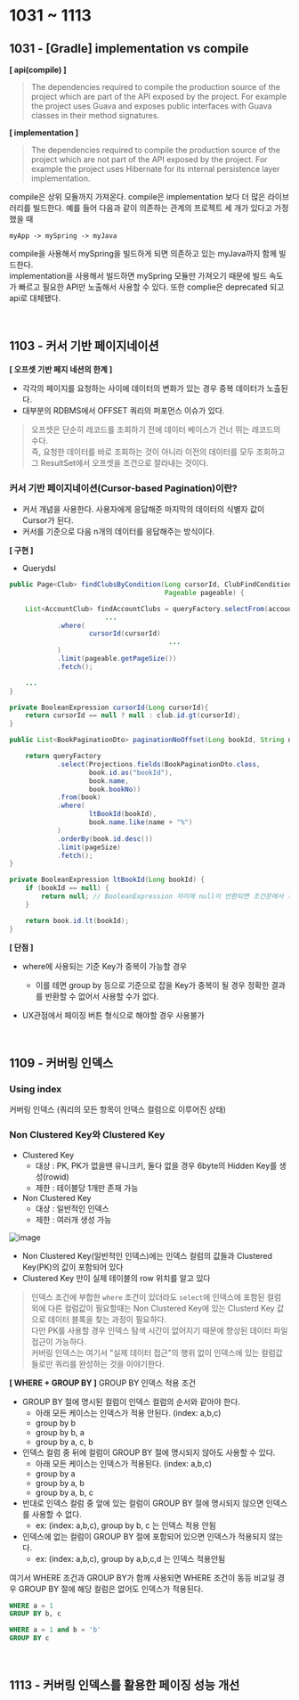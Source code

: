 # 1031 ~ 1113

## 1031 - [Gradle] implementation vs compile
**[ api(compile) ]**
>The dependencies required to compile the production source of the project which are part of the API exposed by the project. For example the project uses Guava and exposes public interfaces with Guava classes in their method signatures.

**[ implementation ]**
> The dependencies required to compile the production source of the project which are not part of the API exposed by the project. For example the project uses Hibernate for its internal persistence layer implementation.

compile은 상위 모듈까지 가져온다. compile은 implementation 보다 더 많은 라이브러리를 빌드한다. 예를 들어 다음과 같이 의존하는 관계의 프로젝트 세 개가 있다고 가정했을 때
```text
myApp -> mySpring -> myJava
```
compile을 사용해서 mySpring을 빌드하게 되면 의존하고 있는 myJava까지 함께 빌드한다.  
implementation을 사용해서 빌드하면 mySpring 모듈만 가져오기 때문에 빌드 속도가 빠르고 필요한 API만 노출해서 사용할 수 있다. 또한 complie은 deprecated 되고 api로 대체됐다.

<br>

## 1103 - 커서 기반 페이지네이션
**[ 오프셋 기반 페지 네션의 한계 ]**
- 각각의 페이지를 요청하는 사이에 데이터의 변화가 있는 경우 중복 데이터가 노출된다.
- 대부분의 RDBMS에서 OFFSET 쿼리의 퍼포먼스 이슈가 있다.
> 오프셋은 단순히 레코드를 조회하기 전에 데이터 베이스가 건너 뛰는 레코드의 수다.  
> 즉, 요청한 데이터를 바로 조회하는 것이 아니라 이전의 데이터를 모두 조회하고 그 ResultSet에서 오프셋을 조건으로 잘라내는 것이다.

### 커서 기반 페이지네이션(Cursor-based Pagination)이란?
- 커서 개념을 사용한다. 사용자에게 응답해준 마지막의 데이터의 식별자 값이 Cursor가 된다.
- 커서를 기준으로 다음 n개의 데이터를 응답해주는 방식이다.

**[ 구현 ]**
- Querydsl
```java
public Page<Club> findClubsByCondition(Long cursorId, ClubFindCondition condition, Account loginAccount,
                                       Pageable pageable) {

    List<AccountClub> findAccountClubs = queryFactory.selectFrom(accountClub)
						...
            .where(
                    cursorId(cursorId)
										...
            )
            .limit(pageable.getPageSize())
            .fetch();

    ...
}

private BooleanExpression cursorId(Long cursorId){
    return cursorId == null ? null : club.id.gt(cursorId);
}
```

```java
public List<BookPaginationDto> paginationNoOffset(Long bookId, String name, int pageSize) {

    return queryFactory
            .select(Projections.fields(BookPaginationDto.class,
                    book.id.as("bookId"),
                    book.name,
                    book.bookNo))
            .from(book)
            .where(
                    ltBookId(bookId),
                    book.name.like(name + "%")
            )
            .orderBy(book.id.desc())
            .limit(pageSize)
            .fetch();
}

private BooleanExpression ltBookId(Long bookId) {
    if (bookId == null) {
        return null; // BooleanExpression 자리에 null이 반환되면 조건문에서 자동으로 제거된다
    }

    return book.id.lt(bookId);
}
```

**[ 단점 ]**
- where에 사용되는 기준 Key가 중복이 가능할 경우
	- 이를 테면 group by 등으로 기준으로 잡을 Key가 중복이 될 경우 정확한 결과를 반환할 수 없어서 사용할 수가 없다.

- UX관점에서 페이징 버튼 형식으로 해야할 경우 사용불가

<br>

## 1109 - 커버링 인덱스
### Using index
커버링 인덱스 (쿼리의 모든 항목이 인덱스 컬럼으로 이루어진 상태)

### Non Clustered Key와 Clustered Key
- Clustered Key 
    - 대상 : PK, PK가 없을땐 유니크키, 둘다 없을 경우 6byte의 Hidden Key를 생성(rowid)
    - 제한 : 테이블당 1개만 존재 가능
- Non Clustered Key
    - 대상 : 일반적인 인덱스
    - 제한 : 여러개 생성 가능

![image](https://t1.daumcdn.net/cfile/tistory/999315505E4933DF02)
- Non Clustered Key(일반적인 인덱스)에는 인덱스 컬럼의 값들과 Clustered Key(PK)의 값이 포함되어 있다
- Clustered Key 만이 실제 테이블의 row 위치를 알고 있다
> 인덱스 조건에 부합한 `where` 조건이 있더라도 `select`에 인덱스에 포함된 컬럼 외에 다른 컬럼값이 필요할때는 Non Clustered Key에 있는 Clusterd Key 값으로 데이터 블록을 찾는 과정이 필요하다.  
다만 PK를 사용할 경우 인덱스 탐색 시간이 없어지기 때문에 향상된 데이터 파일 접근이 가능하다.  
커버링 인덱스는 여기서 "실제 데이터 접근"의 행위 없이 인덱스에 있는 컬럼값들로만 쿼리를 완성하는 것을 이야기한다.

**[ WHERE + GROUP BY ]**
GROUP BY 인덱스 적용 조건
- GROUP BY 절에 명시된 컬럼이 인덱스 컬럼의 순서와 같아야 한다.
    - 아래 모든 케이스는 인덱스가 적용 안된다. (index: a,b,c)
    - group by b
    - group by b, a
    - group by a, c, b
- 인덱스 컬럼 중 뒤에 컬럼이 GROUP BY 절에 명시되지 않아도 사용할 수 있다.
    - 아래 모든 케이스는 인덱스가 적용된다. (index: a,b,c)
    - group by a
    - group by a, b
    - group by a, b, c
- 반대로 인덱스 컬럼 중 앞에 있는 컬럼이 GROUP BY 절에 명시되지 않으면 인덱스를 사용할 수 없다.
    - ex: (index: a,b,c), group by b, c 는 인덱스 적용 안됨
- 인덱스에 없는 컬럼이 GROUP BY 절에 포함되어 있으면 인덱스가 적용되지 않는다.
    - ex: (index: a,b,c), group by a,b,c,d 는 인덱스 적용안됨

여기서 WHERE 조건과 GROUP BY가 함께 사용되면 WHERE 조건이 동등 비교일 경우 GROUP BY 절에 해당 컬럼은 없어도 인덱스가 적용된다.
```sql
WHERE a = 1 
GROUP BY b, c

WHERE a = 1 and b = 'b'
GROUP BY c
```

<br>

## 1113 - 커버링 인덱스를 활용한 페이징 성능 개선
### 
